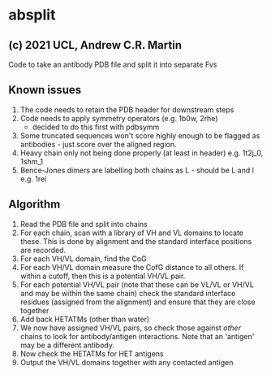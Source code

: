 # absplit
## (c) 2021 UCL, Andrew C.R. Martin

Code to take an antibody PDB file and split it into separate Fvs

## Known issues

1. The code needs to retain the PDB header for downstream steps
2. Code needs to apply symmetry operators (e.g. 1b0w, 2rhe)
   - decided to do this first with pdbsymm
3. Some truncated sequences won't score highly enough to be flagged
   as antibodies - just score over the aligned region.
4. Heavy chain only not being done properly (at least in header)
   e.g. 1t2j_0, 1shm_1
5. Bence-Jones dimers are labelling both chains as L - should be L
   and l e.g. 1rei
   

## Algorithm

1. Read the PDB file and split into chains
2. For each chain, scan with a library of VH and VL domains to locate
these. This is done by alignment and the standard interface positions
are recorded.
3. For each VH/VL domain, find the CoG
4. For each VH/VL domain measure the CofG distance to all others. If
within a cutoff, then this is a potential VH/VL pair.
5. For each potential VH/VL pair (note that these can be VL/VL or
VH/VL and may be within the same chain) check the standard interface
residues (assigned from the alignment) and ensure that they are close
together
6. Add back HETATMs (other than water)
7. We now have assigned VH/VL pairs, so check those against *other*
chains to look for antibody/antigen interactions. Note that an
'antigen' may be a different antibody.
8. Now check the HETATMs for HET antigens
9. Output the VH/VL domains together with any contacted antigen

